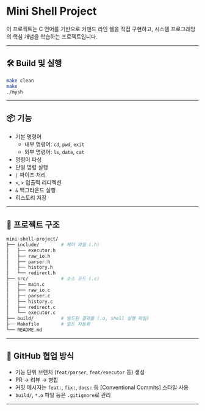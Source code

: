 # Mini Shell Project

이 프로젝트는 C 언어를 기반으로 커맨드 라인 쉘을 직접 구현하고, 시스템 프로그래밍의 핵심 개념을 학습하는 프로젝트입니다.

---

## 🛠 Build 및 실행

```bash
make clean
make
./mysh
```

---

## 📦 기능
- 기본 명령어
  - 내부 명령어: `cd`, `pwd`, `exit`
  - 외부 명령어: `ls`, `date`, `cat`
- 명령어 파싱
- 단일 명령 실행
- `|` 파이프 처리
- `<`, `>` 입출력 리디렉션
- `&` 백그라운드 실행
- 히스토리 저장

---

## 📁 프로젝트 구조

```bash
mini-shell-project/
├── include/        # 헤더 파일 (.h)
│   ├── executor.h
│   ├── raw_io.h
│   ├── parser.h
│   ├── history.h
│   └── redirect.h
├── src/            # 소스 코드 (.c)
│   ├── main.c
│   ├── raw_io.c
│   ├── parser.c
│   ├── history.c
│   ├── redirect.c
│   └── executor.c
├── build/          # 빌드된 결과물 (.o, shell 실행 파일)
├── Makefile        # 빌드 자동화
└── README.md
```

---

## 🤝 GitHub 협업 방식

- 기능 단위 브랜치 (`feat/parser`, `feat/executor` 등) 생성
- PR → 리뷰 → 병합
- 커밋 메시지는 `feat:`, `fix:`, `docs:` 등 [Conventional Commits] 스타일 사용
- `build/`, `*.o` 파일 등은 `.gitignore`로 관리

---